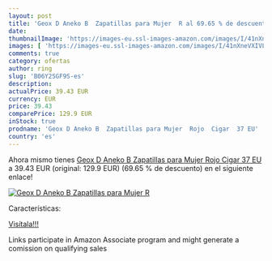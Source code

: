 ```yaml
---
layout: post
title: 'Geox D Aneko B  Zapatillas para Mujer  R al 69.65 % de descuento'
date: 
thumbnailImage: 'https://images-eu.ssl-images-amazon.com/images/I/41nXneVXIVL._SL200_.jpg'
images: [ 'https://images-eu.ssl-images-amazon.com/images/I/41nXneVXIVL._SL200_.jpg' ]
comments: true
category: ofertas
author: ring
slug: 'B06Y2SGF9S-es'
description:
actualPrice: 39.43 EUR
currency: EUR
price: 39.43
comparePrice: 129.9 EUR
inStock: true
prodname: 'Geox D Aneko B  Zapatillas para Mujer  Rojo  Cigar  37 EU'
country: 'es'
---
```


Ahora mismo tienes [Geox D Aneko B  Zapatillas para Mujer  Rojo  Cigar  37 EU](https://www.amazon.es/dp/B06Y2SGF9S/?tag=tolees-21) a 39.43 EUR (original: 129.9 EUR) (69.65 %  de descuento) en el siguiente enlace!

[![Geox D Aneko B  Zapatillas para Mujer  R](https://images-eu.ssl-images-amazon.com/images/I/41nXneVXIVL._SL200_.jpg)](https://www.amazon.es/dp/B06Y2SGF9S/?tag=tolees-21)

Características:


[Visítala!!!](https://www.amazon.es/dp/B06Y2SGF9S/?tag=tolees-21)

Links participate in Amazon Associate program and might generate a comission on qualifying sales
